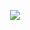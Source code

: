 <p align="center">
<img src="https://github-readme-stats.vercel.app/api/top-langs/?username=CND-Ice&theme=onedark&layout=compact"></img>
</p>
